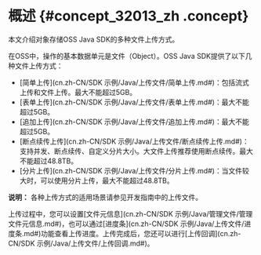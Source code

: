 # 概述 {#concept_32013_zh .concept}

本文介绍对象存储OSS Java SDK的多种文件上传方式。

在OSS中，操作的基本数据单元是文件（Object）。OSS Java SDK提供了以下几种文件上传方式：

-    [简单上传](cn.zh-CN/SDK 示例/Java/上传文件/简单上传.md#)：包括流式上传和文件上传。最大不能超过5GB。
-    [表单上传](cn.zh-CN/SDK 示例/Java/上传文件/表单上传.md#)：最大不能超过5GB。
-    [追加上传](cn.zh-CN/SDK 示例/Java/上传文件/追加上传.md#)：最大不能超过5GB。
-    [断点续传上传](cn.zh-CN/SDK 示例/Java/上传文件/断点续传上传.md#)：支持并发、断点续传、自定义分片大小。大文件上传推荐使用断点续传。最大不能超过48.8TB。
-    [分片上传](cn.zh-CN/SDK 示例/Java/上传文件/分片上传.md#)：当文件较大时，可以使用分片上传，最大不能超过48.8TB。

**说明：** 各种上传方式的适用场景请参见开发指南中的上传文件。

上传过程中，您可以设置[文件元信息](cn.zh-CN/SDK 示例/Java/管理文件/管理文件元信息.md#)，也可以通过[进度条](cn.zh-CN/SDK 示例/Java/上传文件/进度条.md#)功能查看上传进度。上传完成后，您还可以进行[上传回调](cn.zh-CN/SDK 示例/Java/上传文件/上传回调.md#)。

